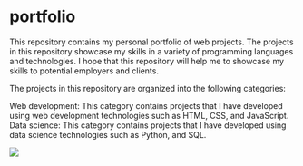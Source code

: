 # portfolio
This repository contains my personal portfolio of web projects. The projects in this repository showcase my skills in a variety of programming languages and technologies. I hope that this repository will help me to showcase my skills to potential employers and clients.

The projects in this repository are organized into the following categories:

Web development: This category contains projects that I have developed using web development technologies such as HTML, CSS, and JavaScript.
Data science: This category contains projects that I have developed using data science technologies such as Python, and SQL.

<img src="https://github.com/BHOLU-SINGH/portfolio/blob/master/Output-IMG.png" />
